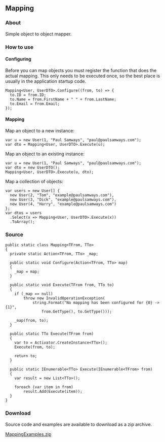 ## Mapping

### About
Simple object to object mapper.

### How to use

#### Configuring

Before you can map objects you must register the function that does the 
actual mapping. This only needs to be executed once, so the best place 
is usually in the application startup code.

``` CSharp
Mapping<User, UserDTO>.Configure((from, to) => {
  to.ID = from.ID;
  to.Name = from.FirstName + " " + from.LastName;
  to.Email = from.Email;
});
```

#### Mapping

Map an object to a new instance:

``` CSharp
var u = new User(1, "Paul Samways", "paul@paulsamways.com");
var dto = Mapping<User, UserDTO>.Execute(u);
```

Map an object to an existing instance:

``` CSharp
var u = new User(1, "Paul Samways", "paul@paulsamways.com");
var dto = new UserDTO();
Mapping<User, UserDTO>.Execute(u, dto);
```

Map a collection of objects:

``` CSharp
var users = new User[] {
  new User(2, "Tom", "example@paulsamways.com"),
  new User(3, "Dick", "example@paulsamways.com"),
  new User(4, "Harry", "example@paulsamways.com")
};
var dtos = users
  .Select(x => Mapping<User, UserDTO>.Execute(x))
  .ToArray();
```

### Source

``` CSharp
public static class Mapping<TFrom, TTo>
{
  private static Action<TFrom, TTo> _map;

  public static void Configure(Action<TFrom, TTo> map)
  {
    _map = map;
  }

  public static void Execute(TFrom from, TTo to)
  {
    if (_map == null)
        throw new InvalidOperationException(
            string.Format("No mapping has been configured for {0} -> {1}",
                from.GetType(), to.GetType()));

    _map(from, to);
  }

  public static TTo Execute(TFrom from)
  {
    var to = Activator.CreateInstance<TTo>();
    Execute(from, to);

    return to;
  }

  public static IEnumerable<TTo> Execute(IEnumerable<TFrom> from)
  {
    var result = new List<TTo>();

    foreach (var item in from)
        result.Add(Execute(item));
  }
}
```

### Download
Source code and examples are available to download as a zip archive.

<i class="icon-cloud-download"></i> [MappingExamples.zip](/public/downloads/MappingExamples.zip)
